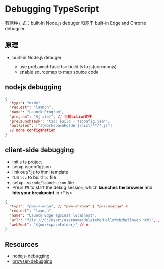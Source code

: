 # Debugging TypeScript

有两种方式：built-in Node.js debuger 和基于 built-in Edge and Chrome debugger.

## 原理

- built-in Node.js debuger

  - use preLaunchTask: tsc build ts to js(commonjs)
  - enable sourcemap to map source code

## nodejs debugging

```json
{
  "type": "node",
  "request": "launch",
  "name": "Launch Program",
  "program": "${file}", // 当前active文件
  "preLaunchTask": "tsc: build - tsconfig.json",
  "outFiles": ["${workspaceFolder}/dist/**/*.js"]
  // more configuration
}
```

## client-side debugging

- init a ts project
- setup tsconfig.json
- link out/\*.js to html template
- run `tsc` to build `ts` file
- setup `.vscode/launch.json` file
- Press `F5` to start the debug session, which **launches the browser** and **hits your breakpoint** in <\*.ts>

```json
{
  "type": "pwa-msedge", // "pwa-chrome" | "pwa-msedge" ⭐
  "request": "launch",
  "name": "Launch Edge against localhost",
  "url": "file:///C:/Users/username/deleteMe/HelloWeb/helloweb.html", // ⭐
  "webRoot": "${workspaceFolder}" // ⭐
}
```

## Resources

- [nodejs-debugging](https://code.visualstudio.com/docs/nodejs/nodejs-debugging)
- [browser-debugging](https://code.visualstudio.com/docs/nodejs/browser-debugging)
